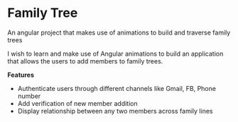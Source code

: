 # Family Tree
An angular project that makes use of animations to build and traverse family trees

I wish to learn and make use of Angular animations to build an application that allows the users to add members to family trees.

<b>Features</b>

<ul>
  <li> Authenticate users through different channels like Gmail, FB, Phone number </li>
  <li> Add verification of new member addition </li>
  <li> Display relationship between any two members across family lines </li>
 </ul>
